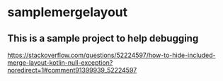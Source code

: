 # samplemergelayout
## This is a sample project to help debugging 
https://stackoverflow.com/questions/52224597/how-to-hide-included-merge-layout-kotlin-null-exception?noredirect=1#comment91399939_52224597
